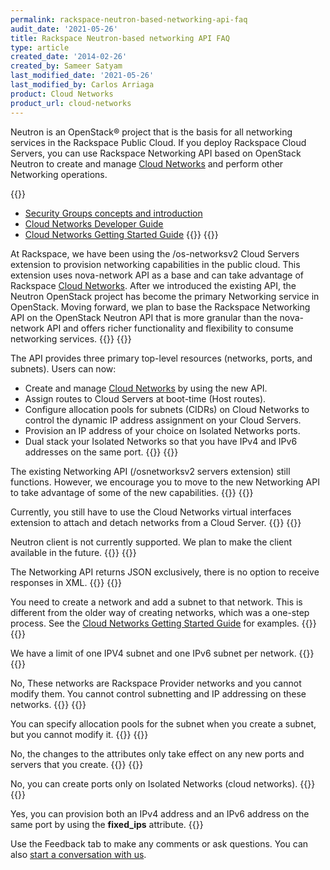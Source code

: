 ```yaml
---
permalink: rackspace-neutron-based-networking-api-faq
audit_date: '2021-05-26'
title: Rackspace Neutron-based networking API FAQ
type: article
created_date: '2014-02-26'
created_by: Sameer Satyam
last_modified_date: '2021-05-26'
last_modified_by: Carlos Arriaga
product: Cloud Networks
product_url: cloud-networks
---
```


Neutron is an OpenStack&reg; project that is the basis for all
networking services in the Rackspace Public Cloud. If you deploy
Rackspace Cloud Servers, you can use Rackspace Networking API based on
OpenStack Neutron to create and manage [Cloud Networks](https://www.rackspace.com/cloud/networks/) and perform other
Networking operations.

{{<accordion title="Where are the docs?" col="in" href="accordion1">}}

-  [Security Groups concepts and introduction](https://docs.rackspace.com/docs/cloud-networks/v2/developer-guide/#document-concepts/concepts-security-groups)
-  [Cloud Networks Developer Guide](https://docs.rackspace.com/docs/cloud-networks/v2/developer-guide)
-  [Cloud Networks Getting Started Guide](https://docs.rackspace.com/docs/cloud-networks/v2/developer-guide/#document-getting-started)
{{</accordion>}}
{{<accordion title="Why are you introducing Rackspace Networking based on the OpenStack Neutron API?" col="in" href="accordion2">}}

At Rackspace, we have been using the /os-networksv2 Cloud Servers
extension to provision networking capabilities in the public cloud. This
extension uses nova-network API as a base and can
take advantage of Rackspace [Cloud Networks](https://www.rackspace.com/cloud/networks/). After we introduced
the existing API, the Neutron OpenStack project has become the primary
Networking service in OpenStack. Moving forward, we plan to base the Rackspace Networking
API on the OpenStack Neutron API that is more granular than
the nova-network API and offers richer functionality and flexibility to
consume networking services.
{{</accordion>}}
{{<accordion title="What new capabilities does the new API have?" col="in" href="accordion3">}}

The API provides three primary top-level resources (networks, ports, and
subnets). Users can now:

-   Create and manage [Cloud Networks](https://www.rackspace.com/cloud/networks/) by using the new API.
-   Assign routes to Cloud Servers at boot-time (Host routes).
-   Configure allocation pools for subnets (CIDRs) on Cloud Networks to
    control the dynamic IP address assignment on your Cloud Servers.
-   Provision an IP address of your choice on Isolated Networks ports.
-   Dual stack your Isolated Networks so that you have IPv4 and IPv6
    addresses on the same port.
{{</accordion>}}
{{<accordion title="Can I still use the old Networking API based on nova-network?" col="in" href="accordion4">}}

The existing Networking API (/osnetworksv2 servers extension)
still functions. However, we encourage you to move to the new Networking
API to take advantage of some of the new capabilities.
{{</accordion>}}
{{<accordion title="Can I attach and detach networks from servers using the new API?" col="in" href="accordion5">}}

Currently, you still have to use the Cloud Networks virtual interfaces
extension to attach and detach networks from a Cloud Server.
{{</accordion>}}
{{<accordion title="Can I perform the API functions using the Neutron client?" col="in" href="accordion7">}}

Neutron client is not currently supported. We plan to make the
client available in the future.
{{</accordion>}}
{{<accordion title="Where is my XML?" col="in" href="accordion8">}}

The Networking API returns JSON exclusively, there is no option to
receive responses in XML.
{{</accordion>}}
{{<accordion title="How do I create Networks with the new API?" col="in" href="accordion9">}}

You need to create a network and add a subnet to that network. This is
different from the older way of creating networks, which was a one-step
process. See the
[Cloud Networks Getting Started Guide](https://docs.rackspace.com/docs/cloud-networks/v2/developer-guide/#document-getting-started)
for examples.
{{</accordion>}}
{{<accordion title="How many subnets can I provision on a network" col="in" href="accordion10">}}

We have a limit of one IPV4 subnet and one IPv6 subnet per network.
{{</accordion>}}
{{<accordion title="Can I create, update, or delete subnets on Public and ServiceNet?" col="in" href="accordion11">}}

No, These networks are Rackspace Provider networks and you cannot
modify them. You cannot control subnetting and IP addressing on these
networks.
{{</accordion>}}
{{<accordion title="Can I modify allocation pools on the subnet?" col="in" href="accordion12">}}

You can specify allocation pools for the subnet when you create a subnet,
but you cannot modify it.
{{</accordion>}}
{{<accordion title="When I change attributes on subnets, do they take effect on ports that are using it?" col="in" href="accordion13">}}

No, the changes to the attributes only take effect on any new ports
and servers that you create.
{{</accordion>}}
{{<accordion title="Can I create ports on Public and ServiceNet?" col="in" href="accordion14">}}

No, you can create ports only on Isolated Networks (cloud networks).
{{</accordion>}}
{{<accordion title="Can I have both an IPv4 and an IPv6 address on the same Isolated Network port?" col="in" href="accordion15">}}

Yes, you can provision both an IPv4 address and an IPv6 address on the
same port by using the **fixed_ips** attribute.
{{</accordion>}}

Use the Feedback tab to make any comments or ask questions. You can also [start a conversation with us](https://www.rackspace.com/contact). 
